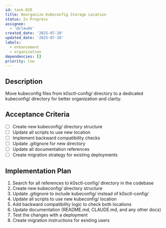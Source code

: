 ```yaml
---
id: task-028
title: Reorganize Kubeconfig Storage Location
status: In Progress
assignee:
  - '@claude'
created_date: '2025-07-20'
updated_date: '2025-07-20'
labels:
  - enhancement
  - organization
dependencies: []
priority: low
---
```


## Description

Move kubeconfig files from k0sctl-config/ directory to a dedicated kubeconfig/ directory for better organization and clarity.

## Acceptance Criteria

- [ ] Create new kubeconfig/ directory structure
- [ ] Update all scripts to use new location
- [ ] Implement backward compatibility checks
- [ ] Update .gitignore for new directory
- [ ] Update all documentation references
- [ ] Create migration strategy for existing deployments

## Implementation Plan

1. Search for all references to k0sctl-config/ directory in the codebase
2. Create new kubeconfig/ directory structure  
3. Update .gitignore to include kubeconfig/ instead of k0sctl-config/
4. Update all scripts to use new kubeconfig/ location
5. Add backward compatibility logic to check both locations
6. Update documentation (README.md, CLAUDE.md, and any other docs)
7. Test the changes with a deployment
8. Create migration instructions for existing users
